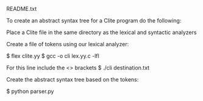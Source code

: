 README.txt

To create an abstract syntax tree for a Clite program do the following:

Place a Clite file in the same directory as the lexical and syntactic analyzers

Create a file of tokens using our lexical analyzer:

$ flex clite.yy 
$ gcc -o cli lex.yy.c -lfl

For this line include the <> brackets
$ ./cli <filename> destination.txt

Create the abstract syntax tree based on the tokens:

$ python parser.py <filename>